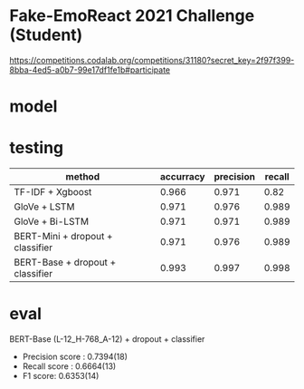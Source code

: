 # Fake-EmoReact 2021 Challenge (Student)
https://competitions.codalab.org/competitions/31180?secret_key=2f97f399-8bba-4ed5-a0b7-99e17df1fe1b#participate

# model 


# testing 

| method | accurracy | precision | recall |
| -------- | -------- | -------- | -------- |
| TF-IDF + Xgboost | 0.966 |0.971 | 0.82 |
| GloVe + LSTM | 0.971 | 0.976 | 0.989 |
| GloVe + Bi-LSTM | 0.971 | 0.971 | 0.989 |
| BERT-Mini + dropout + classifier | 0.971 | 0.976 | 0.989 | 
| BERT-Base + dropout + classifier | 0.993 | 0.997 | 0.998 |

# eval 
BERT-Base (L-12_H-768_A-12) + dropout + classifier

* Precision score : 0.7394(18)
* Recall score : 0.6664(13)
* F1 score: 0.6353(14)






